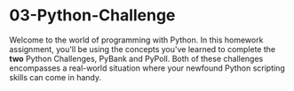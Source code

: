 # 03-Python-Challenge
Welcome to the world of programming with Python. In this homework assignment, you'll be using the concepts you've learned to complete the **two** Python Challenges, PyBank and PyPoll.  Both of these challenges encompasses a real-world situation where your newfound Python scripting skills can come in handy.
